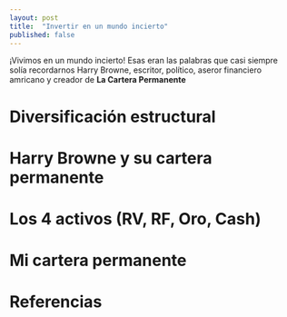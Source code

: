 ```yaml
---
layout: post
title:  "Invertir en un mundo incierto"
published: false
---
```


¡Vivimos en un mundo incierto! Esas eran las palabras que casi siempre solía recordarnos Harry Browne, escritor, político,
aseror financiero amricano y creador de **La Cartera Permanente**


# Diversificación estructural
# Harry Browne y su cartera permanente
# Los 4 activos (RV, RF, Oro, Cash)
# Mi cartera permanente
# Referencias
